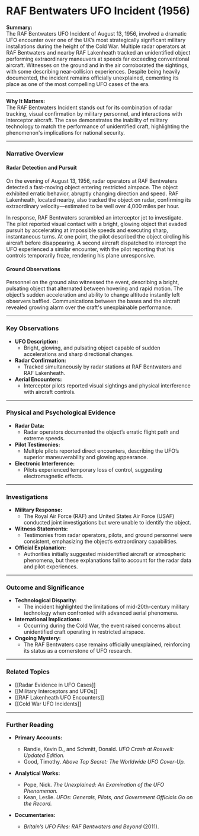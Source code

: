 # RAF Bentwaters UFO Incident (1956)

**Summary:**  
The RAF Bentwaters UFO Incident of August 13, 1956, involved a dramatic UFO encounter over one of the UK’s most strategically significant military installations during the height of the Cold War. Multiple radar operators at RAF Bentwaters and nearby RAF Lakenheath tracked an unidentified object performing extraordinary maneuvers at speeds far exceeding conventional aircraft. Witnesses on the ground and in the air corroborated the sightings, with some describing near-collision experiences. Despite being heavily documented, the incident remains officially unexplained, cementing its place as one of the most compelling UFO cases of the era.

---

**Why It Matters:**  
The RAF Bentwaters Incident stands out for its combination of radar tracking, visual confirmation by military personnel, and interactions with interceptor aircraft. The case demonstrates the inability of military technology to match the performance of unidentified craft, highlighting the phenomenon's implications for national security.

---

### **Narrative Overview**

#### **Radar Detection and Pursuit**

On the evening of August 13, 1956, radar operators at RAF Bentwaters detected a fast-moving object entering restricted airspace. The object exhibited erratic behavior, abruptly changing direction and speed. RAF Lakenheath, located nearby, also tracked the object on radar, confirming its extraordinary velocity—estimated to be well over 4,000 miles per hour.

In response, RAF Bentwaters scrambled an interceptor jet to investigate. The pilot reported visual contact with a bright, glowing object that evaded pursuit by accelerating at impossible speeds and executing sharp, instantaneous turns. At one point, the pilot described the object circling his aircraft before disappearing. A second aircraft dispatched to intercept the UFO experienced a similar encounter, with the pilot reporting that his controls temporarily froze, rendering his plane unresponsive.

#### **Ground Observations**

Personnel on the ground also witnessed the event, describing a bright, pulsating object that alternated between hovering and rapid motion. The object’s sudden acceleration and ability to change altitude instantly left observers baffled. Communications between the bases and the aircraft revealed growing alarm over the craft's unexplainable performance.

---

### **Key Observations**

- **UFO Description:**
    - Bright, glowing, and pulsating object capable of sudden accelerations and sharp directional changes.
- **Radar Confirmation:**
    - Tracked simultaneously by radar stations at RAF Bentwaters and RAF Lakenheath.
- **Aerial Encounters:**
    - Interceptor pilots reported visual sightings and physical interference with aircraft controls.

---

### **Physical and Psychological Evidence**

- **Radar Data:**
    - Radar operators documented the object’s erratic flight path and extreme speeds.
- **Pilot Testimonies:**
    - Multiple pilots reported direct encounters, describing the UFO’s superior maneuverability and glowing appearance.
- **Electronic Interference:**
    - Pilots experienced temporary loss of control, suggesting electromagnetic effects.

---

### **Investigations**

- **Military Response:**
    - The Royal Air Force (RAF) and United States Air Force (USAF) conducted joint investigations but were unable to identify the object.
- **Witness Statements:**
    - Testimonies from radar operators, pilots, and ground personnel were consistent, emphasizing the object’s extraordinary capabilities.
- **Official Explanation:**
    - Authorities initially suggested misidentified aircraft or atmospheric phenomena, but these explanations fail to account for the radar data and pilot experiences.

---

### **Outcome and Significance**

- **Technological Disparity:**
    - The incident highlighted the limitations of mid-20th-century military technology when confronted with advanced aerial phenomena.
- **International Implications:**
    - Occurring during the Cold War, the event raised concerns about unidentified craft operating in restricted airspace.
- **Ongoing Mystery:**
    - The RAF Bentwaters case remains officially unexplained, reinforcing its status as a cornerstone of UFO research.

---

### **Related Topics**

- [[Radar Evidence in UFO Cases]]
- [[Military Interceptors and UFOs]]
- [[RAF Lakenheath UFO Encounters]]
- [[Cold War UFO Incidents]]

---

### **Further Reading**

- **Primary Accounts:**
    
    - Randle, Kevin D., and Schmitt, Donald. _UFO Crash at Roswell: Updated Edition._
    - Good, Timothy. _Above Top Secret: The Worldwide UFO Cover-Up._
- **Analytical Works:**
    
    - Pope, Nick. _The Unexplained: An Examination of the UFO Phenomenon._
    - Kean, Leslie. _UFOs: Generals, Pilots, and Government Officials Go on the Record._
- **Documentaries:**
    
    - _Britain’s UFO Files: RAF Bentwaters and Beyond_ (2011).


